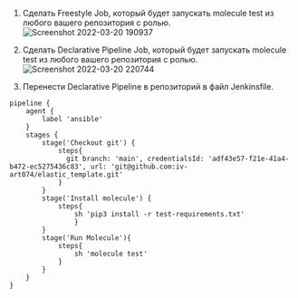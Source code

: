 1. Сделать Freestyle Job, который будет запускать molecule test из любого вашего репозитория с ролью.  
![Screenshot 2022-03-20 190937](https://user-images.githubusercontent.com/87374285/159161420-c229a0ea-4116-43da-9c04-0ad6185507ee.png)  

2. Сделать Declarative Pipeline Job, который будет запускать molecule test из любого вашего репозитория с ролью.  
![Screenshot 2022-03-20 220744](https://user-images.githubusercontent.com/87374285/159161559-883b0b0e-7987-46d3-aa88-2a4b7116a6f0.png)  

3. Перенести Declarative Pipeline в репозиторий в файл Jenkinsfile.  
```
pipeline {
    agent {
        label 'ansible'
    }
    stages {
        stage('Checkout git') {
            steps{
              git branch: 'main', credentialsId: 'adf43e57-f21e-41a4-b472-ec5275436c83', url: 'git@github.com:iv-art074/elastic_template.git'
            }
        }
        stage('Install molecule') {
            steps{
                sh 'pip3 install -r test-requirements.txt'
                }
        }
        stage('Run Molecule'){
            steps{
                sh 'molecule test'
            }
        }
    }
}
```  

